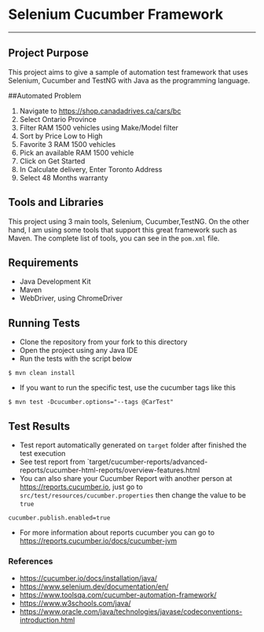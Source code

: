 # Selenium Cucumber Framework

---

## Project Purpose
This project aims to give a sample of automation test framework that uses Selenium, Cucumber and TestNG with Java as the programming language.

##Automated Problem
1. Navigate to https://shop.canadadrives.ca/cars/bc
2. Select Ontario Province
3. Filter RAM 1500 vehicles using Make/Model filter
4. Sort by Price Low to High
5. Favorite 3 RAM 1500 vehicles
6. Pick an available RAM 1500 vehicle
7. Click on Get Started
8. In Calculate delivery, Enter Toronto Address
9. Select 48 Months warranty


## Tools and Libraries
This project using 3 main tools, Selenium, Cucumber,TestNG.
On the other hand, I am using some tools that support this great framework such as Maven.
The complete list of tools, you can see in the `pom.xml` file.

## Requirements
* Java Development Kit
* Maven
* WebDriver, using ChromeDriver

## Running Tests
* Clone the repository from your fork to this directory
* Open the project using any Java IDE
* Run the tests with the script below
```shell
$ mvn clean install
```
* If you want to run the specific test, use the cucumber tags like this
```shell
$ mvn test -Dcucumber.options="--tags @CarTest"
```

## Test Results
* Test report automatically generated on `target` folder after finished the test execution
* See test report from `target/cucumber-reports/advanced-reports/cucumber-html-reports/overview-features.html
* You can also share your Cucumber Report with another person at https://reports.cucumber.io, just go to `src/test/resources/cucumber.properties` then change the value to be `true`
```properties
cucumber.publish.enabled=true
```
* For more information about reports cucumber you can go to https://reports.cucumber.io/docs/cucumber-jvm

### References
* https://cucumber.io/docs/installation/java/
* https://www.selenium.dev/documentation/en/
* https://www.toolsqa.com/cucumber-automation-framework/
* https://www.w3schools.com/java/
* https://www.oracle.com/java/technologies/javase/codeconventions-introduction.html
